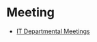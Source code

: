 # Meeting
- [IT Departmental Meetings](https://bs-laboratory.github.io/the_apprentice/meetings.html#introduction)
